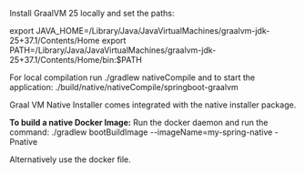 Install GraalVM 25 locally and set the paths:

  export JAVA_HOME=/Library/Java/JavaVirtualMachines/graalvm-jdk-25+37.1/Contents/Home
  export PATH=/Library/Java/JavaVirtualMachines/graalvm-jdk-25+37.1/Contents/Home/bin:$PATH

For local compilation run 
  ./gradlew nativeCompile 
and to start the application:
  ./build/native/nativeCompile/springboot-graalvm

Graal VM Native Installer comes integrated with the native installer package. 

**To build a native Docker Image:**
Run the docker daemon and run the command:
  ./gradlew bootBuildImage --imageName=my-spring-native -Pnative

Alternatively use the docker file.
